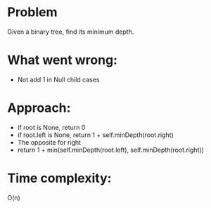 # Problem
Given a binary tree, find its minimum depth.

# What went wrong:
- Not add 1 in Null child cases

# Approach:
- if root is None, return 0
- if root.left is None, return 1 + self.minDepth(root.right)
- The opposite for right
- return 1 + min(self.minDepth(root.left), self.minDepth(root.right))

# Time complexity:
O(n)